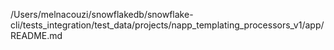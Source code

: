 /Users/melnacouzi/snowflakedb/snowflake-cli/tests_integration/test_data/projects/napp_templating_processors_v1/app/README.md